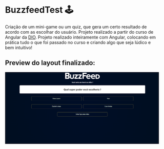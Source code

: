 # BuzzfeedTest 🕹️

Criação de um mini-game ou um quiz, que gera um certo resultado de acordo com as escolhar do usuário. Projeto realizado a partir do curso de Angular da [DIO](https://www.dio.me/).
Projeto realizado inteiramente com Angular, colocando em prática tudo o que foi passado no curso e criando algo que seja lúdico e bem intuitivo!

## Preview do layout finalizado:

 <img src="./src/assets/imgs/preview.png">
